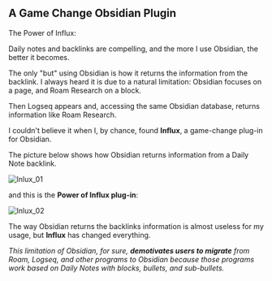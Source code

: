 ## **A Game Change Obsidian Plugin**

The Power of Influx:

Daily notes and backlinks are compelling, and the more I use Obsidian, the better it becomes.

The only "but" using Obsidian is how it returns the information from the backlink. I always heard it is due to a natural limitation: Obsidian focuses on a page, and Roam Research on a block.

Then Logseq appears and, accessing the same Obsidian database, returns information like Roam Research.

I couldn't believe it when I, by chance, found **Influx**, a game-change plug-in for Obsidian.

The picture below shows how Obsidian returns information from a Daily Note backlink.

![Inlux_01](https://user-images.githubusercontent.com/64651477/199532835-edacb1b1-e500-439a-a45c-650cd6dd5c56.jpg)


and this is the **Power of Influx plug-in**:

![Inlux_02](https://user-images.githubusercontent.com/64651477/199532864-d6a533e7-e8ab-4a40-8ec8-fef9c2ba0e34.jpg)


The way Obsidian returns the backlinks information is almost useless for my usage, but **Influx** has changed everything.

*This limitation of Obsidian, for sure, **demotivates users to migrate** from Roam, Logseq, and other programs to Obsidian because those programs work based on Daily Notes with blocks, bullets, and sub-bullets.*

